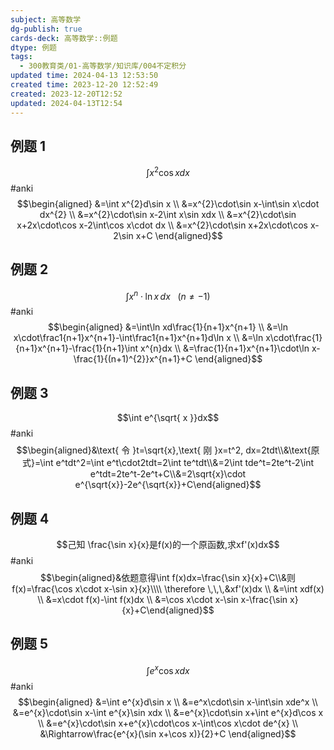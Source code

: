 ```yaml
---
subject: 高等数学
dg-publish: true
cards-deck: 高等数学::例题
dtype: 例题
tags:
  - 300教育类/01-高等数学/知识库/004不定积分
updated time: 2024-04-13 12:53:50
created time: 2023-12-20 12:52:49
created: 2023-12-20T12:52
updated: 2024-04-13T12:54
---
```

## 例题 1

$$
\int x^2\cos xdx
$$
 #anki 
$$\begin{aligned}
&=\int x^{2}d\sin x \\
&=x^{2}\cdot\sin x-\int\sin x\cdot dx^{2} \\
&=x^{2}\cdot\sin x-2\int x\sin xdx \\
&=x^{2}\cdot\sin x+2x\cdot\cos x-2\int\cos x\cdot dx \\
&=x^{2}\cdot\sin x+2x\cdot\cos x-2\sin x+C
\end{aligned}$$

## 例题 2

$$\int x^{n}\cdot\ln x\,dx\,\,\,\,\,(n\neq-1)$$
 #anki 
$$\begin{aligned}
&=\int\ln xd\frac{1}{n+1}x^{n+1} \\
&=\ln x\cdot\frac1{n+1}x^{n+1}-\int\frac1{n+1}x^{n+1}d\ln x \\
&=\ln x\cdot\frac{1}{n+1}x^{n+1}-\frac{1}{n+1}\int x^{n}dx \\
&=\frac{1}{n+1}x^{n+1}\cdot\ln x-\frac{1}{(n+1)^{2}}x^{n+1}+C
\end{aligned}$$

## 例题 3

$$\int e^{\sqrt{ x }}dx$$
 #anki 
$$\begin{aligned}&\text{ 令 }t=\sqrt{x},\text{ 刚 }x=t^2, dx=2tdt\\&\text{原式}=\int e^tdt^2=\int e^t\cdot2tdt=2\int te^tdt\\&=2\int tde^t=2te^t-2\int e^tdt=2te^t-2e^t+C\\&=2\sqrt{x}\cdot e^{\sqrt{x}}-2e^{\sqrt{x}}+C\end{aligned}$$

## 例题 4

$$己知 \frac{\sin x}{x}是f(x)的一个原函数,求xf'(x)dx$$
 #anki 
$$\begin{aligned}&依题意得\int f(x)dx=\frac{\sin x}{x}+C\\&则f(x)=\frac{\cos x\cdot x-\sin x}{x}\\\\ \therefore \,\,\,&xf'(x)dx \\
&=\int xdf(x) \\
&=x\cdot f(x)-\int f(x)dx \\
&=\cos x\cdot x-\sin x-\frac{\sin x}{x}+C\end{aligned}$$

## 例题 5

$$\int e^x\cos xdx$$
 #anki 
$$\begin{aligned}
&=\int e^{x}d\sin x \\
&=e^x\cdot\sin x-\int\sin xde^x \\
&=e^{x}\cdot\sin x-\int e^{x}\sin xdx \\
&=e^{x}\cdot\sin x+\int e^{x}d\cos x  \\
&=e^{x}\cdot\sin x+e^{x}\cdot\cos x-\int\cos x\cdot de^{x} \\
&\Rightarrow\frac{e^{x}(\sin x+\cos x)}{2}+C 
\end{aligned}$$
